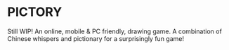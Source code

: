 # PICTORY

Still WIP! An online, mobile & PC friendly, drawing game. A combination of Chinese whispers and pictionary for a surprisingly fun game!

